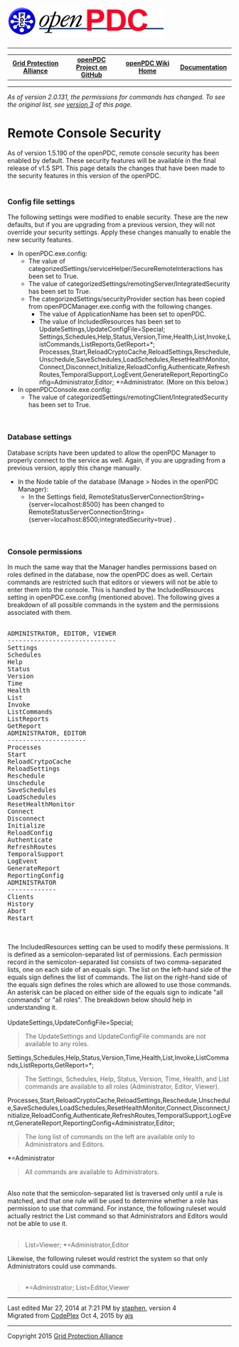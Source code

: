 <html lang="en" xmlns="http://www.w3.org/1999/xhtml">
<head>
<meta charset="utf-8" />
</head>
<body>
<!--HtmlToGmd.Body-->
<h1><a href="https://github.com/GridProtectionAlliance/openPDC/tree/master/Source/Documentation/wiki/openPDC_Home.md"><img src="https://github.com/GridProtectionAlliance/openPDC/blob/master/Source/Documentation/wiki/openPDC_Logo.png" alt="The Open Source Phasor Data Concentrator" /></a></h1>
<hr />
<div id="NavigationMenu">
<table style="width: 100%; border-collapse: collapse; border: 0px solid gray;">
<tr>
<td style="width: 25%; text-align:center;"><b><a href="http://www.gridprotectionalliance.org">Grid Protection Alliance</a></b></td>
<td style="width: 25%; text-align:center;"><b><a href="https://github.com/GridProtectionAlliance/openPDC">openPDC Project on GitHub</a></b></td>
<td style="width: 25%; text-align:center;"><b><a href="https://github.com/GridProtectionAlliance/openPDC/tree/master/Source/Documentation/wiki/openPDC_Home.md">openPDC Wiki Home</a></b></td>
<td style="width: 25%; text-align:center;"><b><a href="https://github.com/GridProtectionAlliance/openPDC/tree/master/Source/Documentation/wiki/openPDC_Documentation_Home.md">Documentation</a></b></td>
</tr>
</table>
</div>
<hr />
<!--/HtmlToGmd.Body-->
<div class="WikiContent">
<div class="wikidoc"><i>As of version 2.0.131, the permissions for commands has changed. To see the original list, see
<a href="https://github.com/GridProtectionAlliance/openPDC/tree/master/Source/Documentation/wiki/Remote_Console_Security.files/Remote_Console_Security_Version_3.md">
version 3</a> of this page.</i><br>
<h1>Remote Console Security</h1>
As of version 1.5.190 of the openPDC, remote console security has been enabled by default. These security features will be available in the final release of v1.5 SP1. This page details the changes that have been made to the security features in this version
 of the openPDC.<br>
<br>
<h3>Config file settings</h3>
The following settings were modified to enable security. These are the new defaults, but if you are upgrading from a previous version, they will not override your security settings. Apply these changes manually to enable the new security features.<br>
<ul>
<li>In openPDC.exe.config:
<ul>
<li>The value of <span class="codeInline">categorizedSettings/serviceHelper/SecureRemoteInteractions</span> has been set to
<span class="codeInline">True</span>. </li><li>The value of <span class="codeInline">categorizedSettings/remotingServer/IntegratedSecurity</span> has been set to
<span class="codeInline">True</span>. </li><li>The <span class="codeInline">categorizedSettings/securityProvider</span> section has been copied from openPDCManager.exe.config with the following changes.
<ul>
<li>The value of <span class="codeInline">ApplicationName</span> has been set to
<span class="codeInline">openPDC</span>. </li><li>The value of <span class="codeInline">IncludedResources</span> has been set to
<span class="codeInline">UpdateSettings,UpdateConfigFile=Special; Settings,Schedules,Help,Status,Version,Time,Health,List,Invoke,ListCommands,ListReports,GetReport=*; Processes,Start,ReloadCryptoCache,ReloadSettings,Reschedule,Unschedule,SaveSchedules,LoadSchedules,ResetHealthMonitor,Connect,Disconnect,Initialize,ReloadConfig,Authenticate,RefreshRoutes,TemporalSupport,LogEvent,GenerateReport,ReportingConfig=Administrator,Editor;
 *=Administrator</span>. (More on this below.)</li></ul>
</li></ul>
</li><li>In openPDCConsole.exe.config:
<ul>
<li>The value of <span class="codeInline">categorizedSettings/remotingClient/IntegratedSecurity</span> has been set to
<span class="codeInline">True</span>.</li></ul>
</li></ul>
<br>
<h3>Database settings</h3>
Database scripts have been updated to allow the openPDC Manager to properly connect to the service as well. Again, if you are upgrading from a previous version, apply this change manually.<br>
<ul>
<li>In the Node table of the database (Manage &gt; Nodes in the openPDC Manager):
<ul>
<li>In the <span class="codeInline">Settings</span> field, <span class="codeInline">
RemoteStatusServerConnectionString={server=localhost:8500} </span>has been changed to
<span class="codeInline">RemoteStatusServerConnectionString={server=localhost:8500;integratedSecurity=true}
</span>.</li></ul>
</li></ul>
<br>
<h3>Console permissions</h3>
In much the same way that the Manager handles permissions based on roles defined in the database, now the openPDC does as well. Certain commands are restricted such that editors or viewers will not be able to enter them into the console. This is handled by
 the <span class="codeInline">IncludedResources</span> setting in openPDC.exe.config (mentioned above). The following gives a breakdown of all possible commands in the system and the permissions associated with them.<br>
<br>
<pre>
ADMINISTRATOR, EDITOR, VIEWER
-----------------------------
Settings
Schedules
Help
Status
Version
Time
Health
List
Invoke
ListCommands
ListReports
GetReport
ADMINISTRATOR, EDITOR
---------------------
Processes
Start
ReloadCrytpoCache
ReloadSettings
Reschedule
Unschedule
SaveSchedules
LoadSchedules
ResetHealthMonitor
Connect
Disconnect
Initialize
ReloadConfig
Authenticate
RefreshRoutes
TemporalSupport
LogEvent
GenerateReport
ReportingConfig
ADMINISTRATOR
-------------
Clients
History
Abort
Restart
</pre>
<br>
<br>
The <span class="codeInline">IncludedResources</span> setting can be used to modify these permissions. It is defined as a semicolon-separated list of permissions. Each permission record in the semicolon-separated list consists of two comma-separated lists,
 one on each side of an equals sign. The list on the left-hand side of the equals sign defines the list of commands. The list on the right-hand side of the equals sign defines the roles which are allowed to use those commands. An asterisk can be placed on either
 side of the equals sign to indicate &quot;all commands&quot; or &quot;all roles&quot;. The breakdown below should help in understanding it.<br>
<br>
<span class="codeInline">UpdateSettings,UpdateConfigFile=Special;</span><br>
<blockquote>The UpdateSettings and UpdateConfigFile commands are not available to any roles.</blockquote>
<span class="codeInline">Settings,Schedules,Help,Status,Version,Time,Health,List,Invoke,ListCommands,ListReports,GetReport=*;</span><br>
<blockquote>The Settings, Schedules, Help, Status, Version, Time, Health, and List commands are available to all roles (Administrator, Editor, Viewer).</blockquote>
<span class="codeInline">Processes,Start,ReloadCryptoCache,ReloadSettings,Reschedule,Unschedule,SaveSchedules,LoadSchedules,ResetHealthMonitor,Connect,Disconnect,Initialize,ReloadConfig,Authenticate,RefreshRoutes,TemporalSupport,LogEvent,GenerateReport,ReportingConfig=Administrator,Editor;</span><br>
<blockquote>The long list of commands on the left are available only to Administrators and Editors.</blockquote>
<span class="codeInline">*=Administrator</span><br>
<blockquote>All commands are available to Administrators.</blockquote>
<br>
Also note that the semicolon-separated list is traversed only until a rule is matched, and that one rule will be used to determine whether a role has permission to use that command. For instance, the following ruleset would actually restrict the List command
 so that Administrators and Editors would not be able to use it.<br>
<br>
<blockquote><span class="codeInline">List=Viewer; *=Administrator,Editor</span></blockquote>
Likewise, the following ruleset would restrict the system so that only Administrators could use commands.<br>
<br>
<blockquote><span class="codeInline">*=Administrator; List=Editor,Viewer</span></blockquote>
</div>
</div>
<div id="footer">
<hr />
Last edited <span class="smartDate" title="3/27/2014 7:21:10 PM" LocalTimeTicks="1395973270">Mar 27, 2014 at 7:21 PM</span> by <a id="wikiEditByLink" href="https://github.com/GridProtectionAlliance/openPDC/tree/master/Source/Documentation/wiki/Contributors/staphen.md">staphen</a>, version 4<br />
Migrated from <a href="http://openpdc.codeplex.com/wikipage?title=Remote%20Console%20Security">CodePlex</a> Oct 4, 2015 by <a href="https://github.com/GridProtectionAlliance/openPDC/tree/master/Source/Documentation/wiki/Contributors/ajstadlin.md">ajs</a>
</div>
<!--HtmlToGmd.Foot-->
<div id="copyright">
<hr />
Copyright 2015 <a href="http://www.gridprotectionoalliance.org">Grid Protection Alliance</a>
</div>
<!--/HtmlToGmd.Foot-->
</body>
</html>
